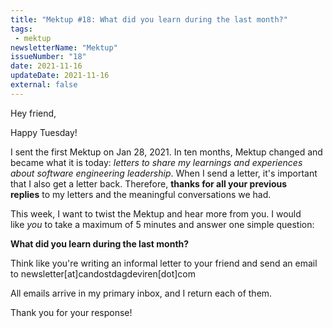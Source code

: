 ```yaml
---
title: "Mektup #18: What did you learn during the last month?"
tags:
 - mektup
newsletterName: "Mektup"
issueNumber: "18"
date: 2021-11-16
updateDate: 2021-11-16
external: false
---
```


Hey friend,

Happy Tuesday!

I sent the first Mektup on Jan 28, 2021. In ten months, Mektup changed and became what it is today: _letters to share my learnings and experiences about software engineering leadership_. When I send a letter, it's important that I also get a letter back. Therefore, **thanks for all your previous replies** to my letters and the meaningful conversations we had.

This week, I want to twist the Mektup and hear more from you. I would like _you_ to take a maximum of 5 minutes and answer one simple question:

**What did you learn during the last month?**

Think like you're writing an informal letter to your friend and send an email to newsletter[at]candostdagdeviren[dot]com

All emails arrive in my primary inbox, and I return each of them.

Thank you for your response!
